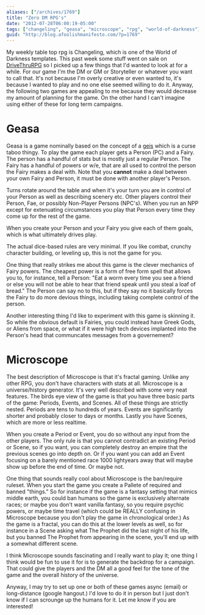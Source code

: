 ```yaml
---
aliases: ["/archives/1769"]
title: "Zero DM RPG's"
date: "2012-07-28T06:00:19-05:00"
tags: ["changeling", "geasa", "microscope", "rpg", "world-of-darkness"]
guid: "http://blog.afoolishmanifesto.com/?p=1769"
---
```

My weekly table top rpg is Changeling, which is one of the World of Darkness
templates. This past week some stuff went on sale on
[DriveThruRPG](http://rpg.drivethrustuff.com/) so I picked up a few things that
I'd wanted to look at for a while. For our game I'm the DM or GM or Storyteller
or whatever you want to call that. It's not because I'm overly creative or even
wanted to, it's because I wanted to play and no one else seemed willing to do
it. Anyway, the following two games are appealing to me because they would
decrease my amount of planning for the game. On the other hand I can't imagine
using either of these for long term campaigns.

# Geasa

Geasa is a game nominally based on the concept of a
[geis](http://en.wikipedia.org/wiki/Geis) which is a curse taboo thingy. To play
the game each player gets a Person (PC) and a Fairy. The person has a handful of
stats but is mostly just a regular Person. The Fairy has a handful of powers or
w/e, that are all used to control the person the Fairy makes a deal with. Note
that you **cannot** make a deal between your own Fairy and Person, it must be
done with another player's Person.

Turns rotate around the table and when it's your turn you are in control of your
Person as well as describing scenery etc. Other players control their Person,
Fae, or possibly Non-Player Persons (NPC's). When you run an NPP except for
extenuating circumstances you play that Person every time they come up for the
rest of the game.

When you create your Person and your Fairy you give each of them goals, which is
what ultimately drives play.

The actual dice-based rules are very minimal. If you like combat, crunchy
character building, or leveling up, this is not the game for you.

One thing that really strikes me about this game is the clever mechanics of
Fairy powers. The cheapest power is a form of free form spell that allows you
to, for instance, tell a Person: "Eat a worm every time you see a friend or else
you will not be able to hear that friend speak until you steal a loaf of bread."
The Person can say no to this, but if they say no it basically forces the Fairy
to do more devious things, including taking complete control of the person.

Another interesting thing I'd like to experiment with this game is skinning it.
So while the obvious default is Fairies, you could instead have Greek Gods, or
Aliens from space, or what if it were high tech devices implanted into the
Person's head that communcates messages from a governement?

# Microscope

The best description of Microscope is that it's fractal gaming. Unlike any other
RPG, you don't have characters with stats at all. Microscope is a
universe/history generator. It's very well described with some very neat
features. The birds eye view of the game is that you have three basic parts of
the game: Periods, Events, and Scenes. All of these things are strictly nested.
Periods are tens to hundreds of years. Events are significantly shorter and
probably closer to days or months. Lastly you have Scenes, which are more or
less realtime.

When you create a Period or Event, you do so without any input from the other
players. The only rule is that you cannot contradict an existing Period or
Scene, so if you want, you can completely destroy an empire that the previous
scenes go into depth on. Or if you want you can add an Event focusing on a
barely mentioned race 1000 lightyears away that will maybe show up before the
end of time. Or maybe not.

One thing that sounds really cool about Microscope is the ban/require ruleset.
When you start the game you create a Pallete of required and banned "things." So
for instance if the game is a fantasy setting that mimics middle earth, you
could ban humans so the game is exclusively alternate races; or maybe you don't
want vanilla fantasy, so you require psychic powers, or maybe time travel (which
could be REALLY confusing in Microscope because you don't play the game in
chronological order.) As the game is a fractal, you can do this at the lower
levels as well, so for instance in a Scene asking what The Prophet did the last
night of his life, but you banned The Prophet from appearing in the scene,
you'll end up with a somewhat different scene.

I think Microscope sounds fascinating and I really want to play it; one thing I
think would be fun to use it for is to generate the backdrop for a campaign.
That could give the players and the DM all a good feel for the tone of the game
and the overall history of the universe.

Anyway, I may try to set up one or both of these games async (email) or
long-distance (google hangout.) I'd love to do it in person but I just don't
know if I can scrounge up the humans for it. Let me know if you are interested!
